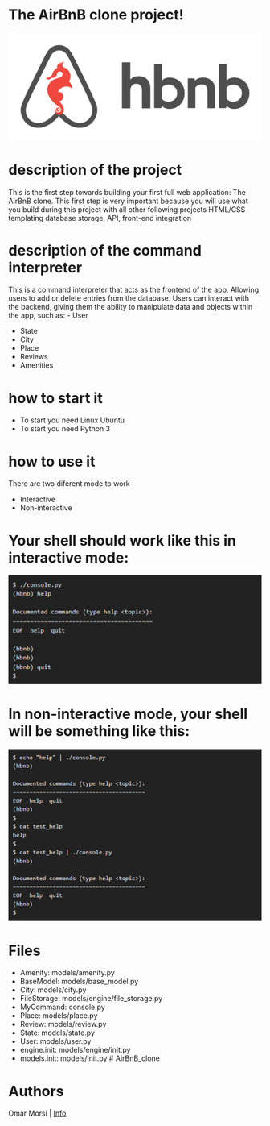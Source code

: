 # The AirBnB clone project!
![The AirBnB logo](./console_Mode_image/AirBnB.png)

# description of the project
This is the first step towards building your first full web application:
    The AirBnB clone. This first step is very important
because you will use what you build during this project
with all other following projects HTML/CSS templating
database storage, API, front-end integration

# description of the command interpreter
This is a command interpreter that acts as the frontend of the app,
Allowing users to add or delete entries from the database.
Users can interact with the backend, giving them the ability to manipulate data
and objects within the app, such as:
    - User
- State
- City
- Place
- Reviews
- Amenities

# how to start it
- To start you need Linux Ubuntu
- To start you need Python 3

# how to use it
There are two diferent mode to work

+ Interactive
+ Non-interactive

# Your shell should work like this in interactive mode:
![The Interactive Mode](./console_Mode_image/1.png)

# In non-interactive mode, your shell will be something like this:
![The Non-Interactive Mode](./console_Mode_image/2.png)

# Files
- Amenity: models/amenity.py
- BaseModel: models/base_model.py
- City: models/city.py
- FileStorage: models/engine/file_storage.py
- MyCommand: console.py
- Place: models/place.py
- Review: models/review.py
- State: models/state.py
- User: models/user.py
- engine.init: models/engine/init.py
- models.init: models/init.py  # AirBnB_clone

# Authors
Omar Morsi | [Info](Pop2323)
